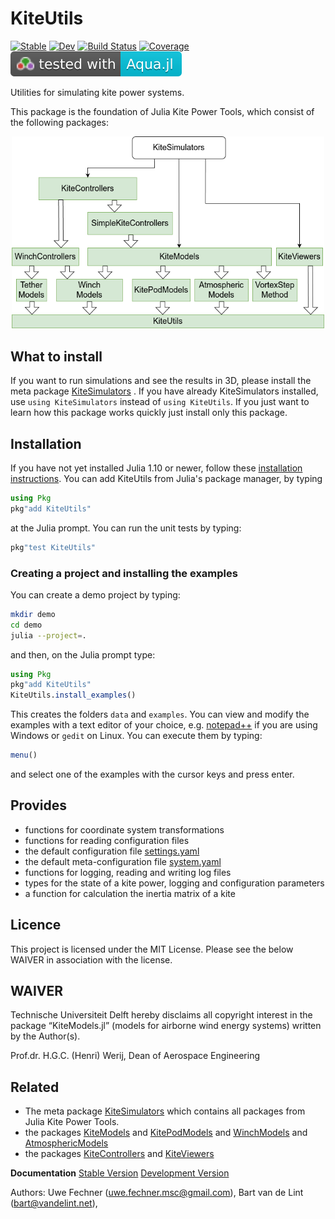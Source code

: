 # KiteUtils

[![Stable](https://img.shields.io/badge/docs-stable-blue.svg)](https://OpenSourceAWE.github.io/KiteUtils.jl/stable)
[![Dev](https://img.shields.io/badge/docs-dev-blue.svg)](https://OpenSourceAWE.github.io/KiteUtils.jl/dev)
[![Build Status](https://github.com/OpenSourceAWE/KiteUtils.jl/actions/workflows/CI.yml/badge.svg?branch=main)](https://github.com/OpenSourceAWE/KiteUtils.jl/actions/workflows/CI.yml?query=branch%3Amain)
[![Coverage](https://codecov.io/gh/OpenSourceAWE/KiteUtils.jl/branch/main/graph/badge.svg)](https://codecov.io/gh/OpenSourceAWE/KiteUtils.jl)
[![Aqua QA](https://raw.githubusercontent.com/JuliaTesting/Aqua.jl/master/badge.svg)](https://github.com/JuliaTesting/Aqua.jl)

Utilities for simulating kite power systems.

This package is the foundation of Julia Kite Power Tools, which consist of the following packages:
<p align="center"><img src="https://github.com/aenarete/WinchModels.jl/blob/main/docs/kite_power_tools.png" width="500" /></p> 

## What to install
If you want to run simulations and see the results in 3D, please install the meta package  [KiteSimulators](https://github.com/aenarete/KiteSimulators.jl) . If you have already KiteSimulators installed, use `using KiteSimulators` instead of `using KiteUtils`.
If you just want to learn how this package works quickly just install only this package.

## Installation
If you have not yet installed Julia 1.10 or newer, follow these [installation instructions](https://ufechner7.github.io/2024/08/09/installing-julia-with-juliaup.html). You can add KiteUtils from  Julia's package manager, by typing 
```julia
using Pkg
pkg"add KiteUtils"
``` 
at the Julia prompt. You can run the unit tests by typing:
```julia
pkg"test KiteUtils"
```

### Creating a project and installing the examples
You can create a demo project by typing:
```bash
mkdir demo
cd demo
julia --project=.
```
and then, on the Julia prompt type:
```julia
using Pkg
pkg"add KiteUtils"
KiteUtils.install_examples()
```
This creates the folders `data` and `examples`. You can view and modify the examples with a text editor of your choice, e.g. [notepad++](https://notepad-plus-plus.org/) if you are using Windows or `gedit` on Linux. You can execute them by typing:
```julia
menu()
```
and select one of the examples with the cursor keys and press enter.

## Provides 
- functions for coordinate system transformations
- functions for reading configuration files
- the default configuration file [settings.yaml](data/settings.yaml)
- the default meta-configuration file [system.yaml](data/system.yaml)
- functions for logging, reading and writing log files
- types for the state of a kite power, logging and configuration parameters
- a function for calculation the inertia matrix of a kite

## Licence
This project is licensed under the MIT License. Please see the below WAIVER in association with the license.

## WAIVER
Technische Universiteit Delft hereby disclaims all copyright interest in the package “KiteModels.jl” (models for airborne wind energy systems) written by the Author(s).

Prof.dr. H.G.C. (Henri) Werij, Dean of Aerospace Engineering

## Related
- The meta package [KiteSimulators](https://github.com/aenarete/KiteSimulators.jl) which contains all packages from Julia Kite Power Tools.
- the packages [KiteModels](https://github.com/OpenSourceAWE/KiteModels.jl) and [KitePodModels](https://github.com/aenarete/KitePodModels.jl) and [WinchModels](https://github.com/aenarete/WinchModels.jl) and [AtmosphericModels](https://github.com/aenarete/AtmosphericModels.jl)
- the packages [KiteControllers](https://github.com/aenarete/KiteControllers.jl) and [KiteViewers](https://github.com/aenarete/KiteViewers.jl)

**Documentation** [Stable Version](https://OpenSourceAWE.github.io/KiteUtils.jl/stable) [Development Version](https://OpenSourceAWE.github.io/KiteUtils.jl/dev)

Authors: Uwe Fechner (uwe.fechner.msc@gmail.com), Bart van de Lint (bart@vandelint.net),
